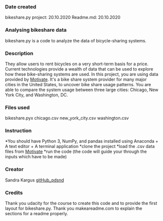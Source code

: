 ### Date created
bikeshare.py project: 20.10.2020
Readme.md: 20.10.2020

### Analysing bikeshare data
bikeshare.py is a code to analyze the data of bicycle-sharing systems.  

### Description
They allow users to rent bicycles on a very short-term basis for a price. Current technologies  provide a wealth of data that can be used to explore how these bike-sharing systems are used.
In this project, you are using data provided by [Motivate](https://www.motivateco.com/). It's a bike share system provider for many major cities in the United States, to uncover bike share usage patterns.
You are able to compare the system usage between three large cities: Chicago, New York City, and Washington, DC.

### Files used
bikeshare.pyx
chicago.csv
new_york_city.csv
washington.csv


### Instruction
*You should have Python 3, NumPy, and pandas installed using Anaconda + A text editor + A terminal application
*clone the project
*load the .csv data files from [Motivate](https://www.motivateco.com/)
*run the code (the code will guide your through the inputs which have to be made)

### Creator
Sandra Kargus
[gitHub_pdsnd](https://github.com/sandrakarg88/pdsnd_github.git)

### Credits
Thank you udacity for the course to create this code and to provide the first layout for bikeshare.py.
Thank you makeareadme.com to explain the sections for a readme properly.
